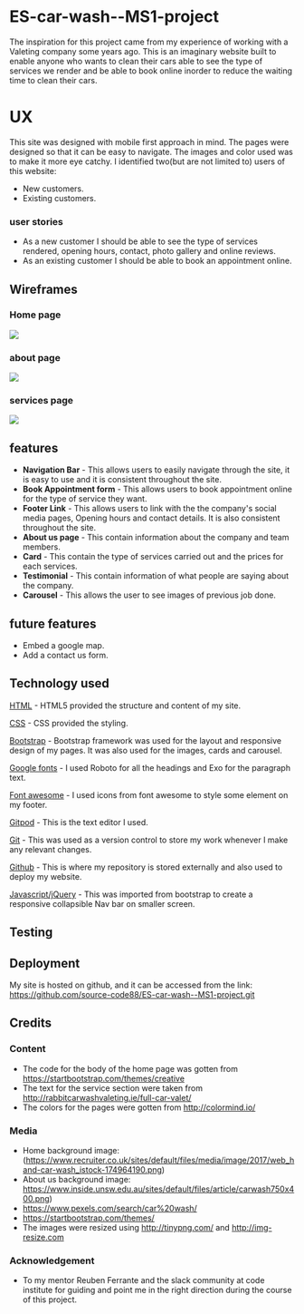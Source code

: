 # **ES-car-wash--MS1-project**
The inspiration for this project came from my experience of working with a Valeting company some years ago. This is an imaginary website built to enable anyone who wants to clean their cars able to see the type of services we render and be able to book online inorder to reduce the waiting time to clean their cars.
# **UX**
This site was designed with mobile first approach in mind. The pages were designed so that it can be easy to navigate. The images and color used was to make it more eye catchy.
I identified two(but are not limited to) users of this website:
* New customers.
* Existing customers.
### **user stories**

* As a new customer I should be able to see the type of services rendered, opening hours, contact, photo gallery and online reviews.
* As an existing customer I should be able to book an appointment online.

## **Wireframes**
### **Home page**
<img src="wireframes/home-wireframe.jpg">


### **about page**
<img src="wireframes/about-wireframe.jpg">


### **services page**
<img src="wireframes/services-wireframe.jpg">


## **features**
* **Navigation Bar** - This allows users to easily navigate through the  site, it is easy to use and it is consistent throughout the site.
* **Book Appointment form** - This allows users to book appointment online for the type of service they want.
* **Footer Link** - This allows users to link with the the company's social media pages, Opening hours and contact details. It is also consistent throughout the site.
* **About us page** - This contain information about the company and team members.
* **Card** - This contain the type of services carried out and the prices for each services.
* **Testimonial** - This contain information of what people are saying about the company.
* **Carousel** - This allows the user to see images of previous job done.
## **future features**
* Embed a google map.
* Add a contact us form.

## **Technology used**
[HTML](https://https://en.wikipedia.org/wiki/HTML5) - HTML5 provided the structure and content of my site.

[CSS](https://https://en.wikipedia.org/wiki/Cascading-style-sheet) - CSS provided the styling.

[Bootstrap](https://https://getboostap.com) - Bootstrap framework was used for the layout and responsive design of my pages. It was also used for the images, cards and carousel.

[Google fonts](https://fonts.google.com) - I used Roboto for all the headings and Exo for the paragraph text.

[Font awesome](https://fontawesome.com) - I used icons from font awesome to style some element on my footer.

[Gitpod](https://gitpod.io) - This is the text editor I used.

[Git](https://git-scm.com) - This was used as a version control to store my work whenever I make any relevant changes.

[Github](https://github.com) - This is where my repository is stored externally and also used to deploy my website.

[Javascript/jQuery](https://jquery.com/) - This was imported from bootstrap to create a responsive collapsible Nav bar on smaller screen.


## **Testing**
## **Deployment**
My site is hosted on github, and it can be accessed from the link: https://github.com/source-code88/ES-car-wash--MS1-project.git

## **Credits**
### **Content**
* The code for the body of the home page was gotten from https://startbootstrap.com/themes/creative
* The text for the service section were taken from http://rabbitcarwashvaleting.ie/full-car-valet/
* The colors for the pages were gotten from  http://colormind.io/

### **Media**
* Home background image:(https://www.recruiter.co.uk/sites/default/files/media/image/2017/web_hand-car-wash_istock-174964190.png)
* About us background image: https://www.inside.unsw.edu.au/sites/default/files/article/carwash750x400.png)
* https://www.pexels.com/search/car%20wash/ 
* https://startbootstrap.com/themes/
* The images were resized using http://tinypng.com/ and http://img-resize.com

### **Acknowledgement**
* To my mentor Reuben Ferrante and the slack community at code institute for guiding and point me in the right direction during the course of this project.